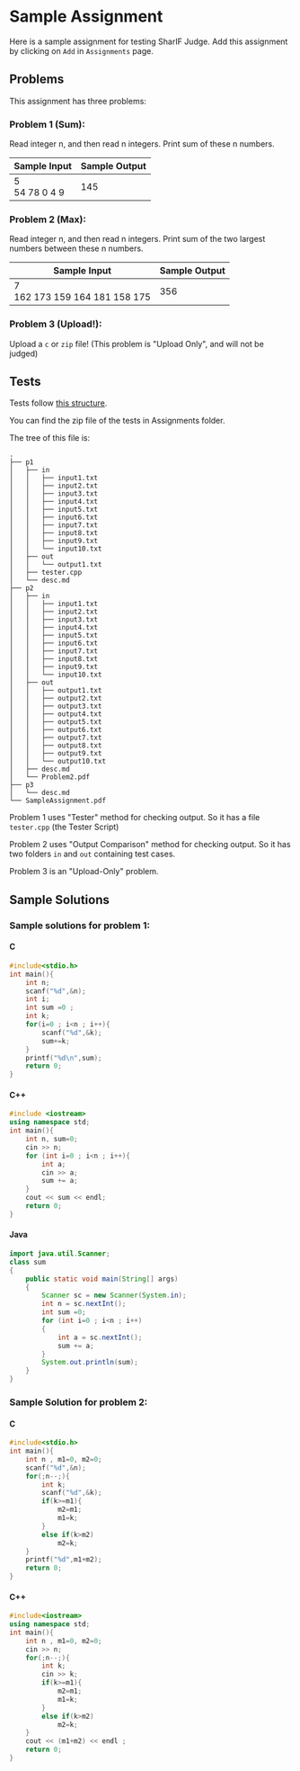 # Sample Assignment

Here is a sample assignment for testing SharIF Judge. Add this assignment by clicking on `Add` in `Assignments` page.

## Problems

This assignment has three problems:

### Problem 1 (Sum):
  
Read integer n, and then read n integers. Print sum of these n numbers.

| Sample Input      | Sample Output |
| ----------------- | ------------- |
| 5<br/>54 78 0 4 9  | 145           |

### Problem 2 (Max):

Read integer n, and then read n integers. Print sum of the two largest numbers between these n numbers.

| Sample Input                       | Sample Output |
| ---------------------------------- | ------------- |
| 7<br/>162 173 159 164 181 158 175   | 356           |

### Problem 3 (Upload!):

Upload a `c` or `zip` file! (This problem is "Upload Only", and will not be judged)

## Tests

Tests follow [this structure](tests_structure.md).

You can find the zip file of the tests in Assignments folder.

The tree of this file is:

    .
    ├── p1
    │   ├── in
    │   │   ├── input1.txt
    │   │   ├── input2.txt
    │   │   ├── input3.txt
    │   │   ├── input4.txt
    │   │   ├── input5.txt
    │   │   ├── input6.txt
    │   │   ├── input7.txt
    │   │   ├── input8.txt
    │   │   ├── input9.txt
    │   │   └── input10.txt
    │   ├── out
    │   │   └── output1.txt
    │   ├── tester.cpp
    │   └── desc.md
    ├── p2
    │   ├── in
    │   │   ├── input1.txt
    │   │   ├── input2.txt
    │   │   ├── input3.txt
    │   │   ├── input4.txt
    │   │   ├── input5.txt
    │   │   ├── input6.txt
    │   │   ├── input7.txt
    │   │   ├── input8.txt
    │   │   ├── input9.txt
    │   │   └── input10.txt
    │   ├── out
    │   │   ├── output1.txt
    │   │   ├── output2.txt
    │   │   ├── output3.txt
    │   │   ├── output4.txt
    │   │   ├── output5.txt
    │   │   ├── output6.txt
    │   │   ├── output7.txt
    │   │   ├── output8.txt
    │   │   ├── output9.txt
    │   │   └── output10.txt
    │   ├── desc.md
    │   └── Problem2.pdf
    ├── p3
    │   └── desc.md
    └── SampleAssignment.pdf


Problem 1 uses "Tester" method for checking output. So it has a file `tester.cpp` (the Tester Script)

Problem 2 uses "Output Comparison" method for checking output. So it has two folders `in` and `out` containing test cases.

Problem 3 is an "Upload-Only" problem.

## Sample Solutions

### Sample solutions for problem 1:

#### C

```c
#include<stdio.h>
int main(){
	int n;
	scanf("%d",&n);
	int i;
	int sum =0 ;
	int k;
	for(i=0 ; i<n ; i++){
		scanf("%d",&k);
		sum+=k;
	}
	printf("%d\n",sum);
	return 0;
}
```

#### C++

```cpp
#include <iostream>
using namespace std;
int main(){
	int n, sum=0;
	cin >> n;
	for (int i=0 ; i<n ; i++){
		int a;
		cin >> a;
		sum += a;
	}
	cout << sum << endl;
	return 0;
}
```

#### Java

```java
import java.util.Scanner;
class sum
{
	public static void main(String[] args)
	{ 
		Scanner sc = new Scanner(System.in);
		int n = sc.nextInt();
		int sum =0;
		for (int i=0 ; i<n ; i++)
		{
			int a = sc.nextInt();
			sum += a;
		}
		System.out.println(sum); 
	}
}
```

### Sample Solution for problem 2:

#### C

```c
#include<stdio.h>
int main(){
	int n , m1=0, m2=0;
	scanf("%d",&n);
	for(;n--;){
		int k;
		scanf("%d",&k);
		if(k>=m1){
			m2=m1;
			m1=k;
		}
		else if(k>m2)
			m2=k;
	}
	printf("%d",m1+m2);
	return 0;
}
```

#### C++

```cpp
#include<iostream>
using namespace std;
int main(){
	int n , m1=0, m2=0;
	cin >> n;
	for(;n--;){
		int k;
		cin >> k;
		if(k>=m1){
			m2=m1;
			m1=k;
		}
		else if(k>m2)
			m2=k;
	}
	cout << (m1+m2) << endl ;
	return 0;
}
```
